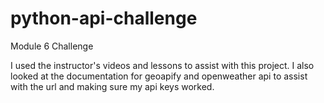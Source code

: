 # python-api-challenge
Module 6 Challenge

I used the instructor's videos and lessons to assist with this project. I also looked at the documentation for geoapify and openweather api to assist with the url and making sure my api keys worked.
